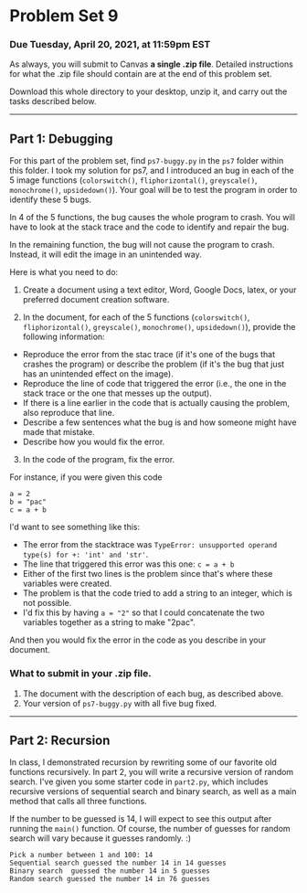 # Problem Set 9

### Due Tuesday, April 20, 2021, at 11:59pm EST

As always, you will submit to Canvas **a single .zip file**. Detailed instructions for what the .zip file should contain are at the end of this problem set. 

Download this whole directory to your desktop, unzip it, and carry out the tasks described below.


---

## Part 1: Debugging
For this part of the problem set, find `ps7-buggy.py` in the `ps7` folder within this folder. I took my solution for ps7, and I introduced an bug in each of the 5 image functions (`colorswitch()`, `fliphorizontal()`, `greyscale()`, `monochrome()`, `upsidedown()`). Your goal will be to test the program in order to identify these 5 bugs. 

In 4 of the 5 functions, the bug causes the whole program to crash. You will have to look at the stack trace and the code to identify and repair the bug.

In the remaining function, the bug will not cause the program to crash. Instead, it will edit the image in an unintended way.

Here is what you need to do:

1. Create a document using a text editor, Word, Google Docs, latex, or your preferred document creation software.

2. In the document, for each of the 5 functions (`colorswitch()`, `fliphorizontal()`, `greyscale()`, `monochrome()`, `upsidedown()`), provide the following information:

* Reproduce the error from the stac trace (if it's one of the bugs that crashes the program) or describe the problem (if it's the bug that just has an unintended effect on the image).
* Reproduce the line of code that triggered the error (i.e., the one in the stack trace or the one that messes up the output).
* If there is a line earlier in the code that is actually causing the problem, also reproduce that line.
* Describe a few sentences what the bug is and how someone might have made that mistake.
* Describe how you would fix the error. 

3. In the code of the program, fix the error.

For instance, if you were given this code

```
a = 2
b = "pac"
c = a + b
```

I'd want to see something like this:

* The error from the stacktrace was  `TypeError: unsupported operand type(s) for +: 'int' and 'str'`.
* The line that triggered this error was this one: `c = a + b`
* Either of the first two lines is the problem since that's where these variables were created.
* The problem is that the code tried to add a string to an integer, which is not possible. 
* I'd fix this by having `a = "2"` so that I could concatenate the two variables together as a string to make "2pac".

And then you would fix the error in the code as you describe in your document.

### What to submit in your .zip file.
1. The document with the description of each bug, as described above. 
2. Your version of `ps7-buggy.py` with all five bug fixed.

---

## Part 2: Recursion
In class, I demonstrated recursion by rewriting some of our favorite old functions recursively. In part 2, you will write a recursive version of random search. I've given you some starter code in `part2.py`, which includes recursive versions of sequential search and binary search, as well as a main method that calls all three functions.

If the number to be guessed is 14, I will expect to see this output after running the `main()` function. Of course, the number of guesses for random search will vary because it guesses randomly. :)

```
Pick a number between 1 and 100: 14
Sequential search guessed the number 14 in 14 guesses
Binary search  guessed the number 14 in 5 guesses
Random search guessed the number 14 in 76 guesses
```




